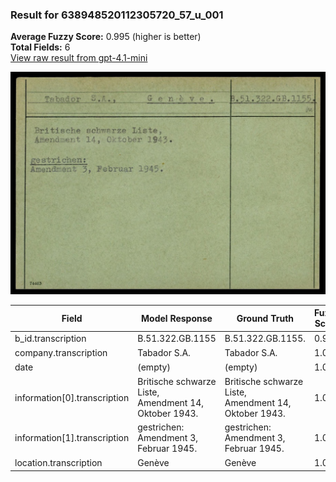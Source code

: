 ### Result for 638948520112305720_57_u_001
**Average Fuzzy Score:** 0.995 (higher is better)<br>
**Total Fields:** 6<br>
[View raw result from gpt-4.1-mini](https://github.com/RISE-UNIBAS/humanities_data_benchmark/blob/main/results/2025-10-24/T0307/request_T0307_638948520112305720_57_u_001.json)

<img src="https://github.com/RISE-UNIBAS/humanities_data_benchmark/blob/main/benchmarks/blacklist/images/638948520112305720_57_u_001.jpg?raw=true" alt="638948520112305720_57_u_001" width="600px">

| Field | Model Response | Ground Truth | Fuzzy Score | Match |
|-------|----------------|--------------|-------------|-------|
| b_id.transcription | B.51.322.GB.1155 | B.51.322.GB.1155. | 0.970 | ✅ |
| company.transcription | Tabador S.A. | Tabador S.A. | 1.000 | ✅ |
| date | (empty) | (empty) | 1.000 | ✅ |
| information[0].transcription | Britische schwarze Liste,<br>Amendment 14, Oktober 1943. | Britische schwarze Liste,<br>Amendment 14, Oktober 1943. | 1.000 | ✅ |
| information[1].transcription | gestrichen:<br>Amendment 3, Februar 1945. | gestrichen:<br>Amendment 3, Februar 1945. | 1.000 | ✅ |
| location.transcription | Genève | Genève | 1.000 | ✅ |
